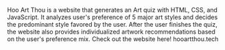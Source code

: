 Hoo Art Thou is a website that generates an Art quiz with HTML, CSS, and JavaScript. 
It analyzes user's preference of 5 major art styles and decides the predominant style favored by the user. After the user finishes the quiz, the website also provides individualized artwork recommendations based on the user's preference mix.
Check out the website here! hooartthou.tech 
